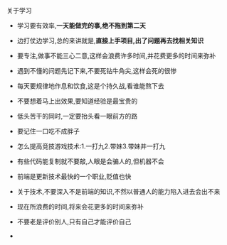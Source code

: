 关于学习

* 学习要有效率,**一天能做完的事,绝不拖到第二天**

* 边打仗边学习,总的来讲就是,**直接上手项目,出了问题再去找相关知识**

* 要专注,做事不能三心二意,这样会浪费许多时间,并花费更多的时间来弥补

* 遇到不懂的问题先记下来,不要死钻牛角尖,这样会死的很惨

* 每天要规律地作息和饮食,这是个持久战,看谁能熬下去

* 不要想着马上出效果,要知道经验是最宝贵的

* 低头苦干的同时,一定要抬头看一眼前方的路

* 要记住一口吃不成胖子

* 怎么提高竞技游戏技术:1.一打九2.带妹3.带妹并一打九

* 有些代码能复制就不要敲,人眼是会骗人的,但机器不会

* 前端是更新技术最快的一个职业,贬值也快

* 关于技术,不要深入不是前端的知识,不然以普通人的能力陷入进去会出不来

* 现在所浪费的时间,将来会花更多的时间来弥补

* 不要老是评价别人,只有自己才能评价自己

* 

  


